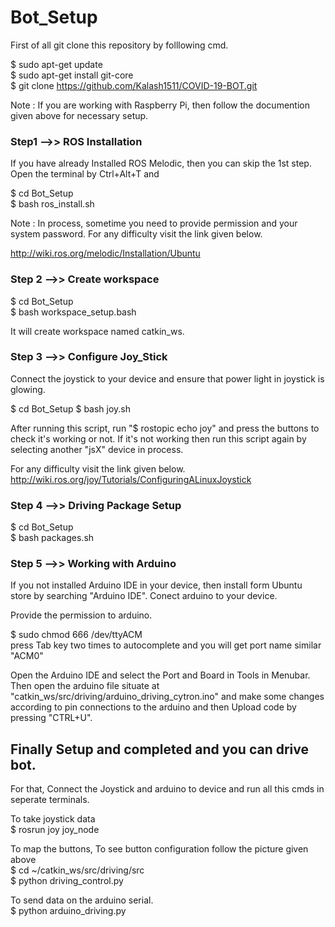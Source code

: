 # Bot_Setup

First of all git clone this repository by folllowing cmd.

$ sudo apt-get update \
$ sudo apt-get install git-core \
$ git clone https://github.com/Kalash1511/COVID-19-BOT.git 

Note : If you are working with Raspberry Pi, then follow the documention given above for necessary setup.

### Step1 -->> ROS Installation

If you have already Installed ROS Melodic, then you can skip the 1st step.
Open the terminal by Ctrl+Alt+T and 

$ cd Bot_Setup \
$ bash ros_install.sh 

Note : In process, sometime you need to provide permission and your system password.
For any difficulty visit the link given below.

http://wiki.ros.org/melodic/Installation/Ubuntu

### Step 2 -->> Create workspace

$ cd Bot_Setup \
$ bash workspace_setup.bash 

It will create workspace named catkin_ws.

### Step 3 -->> Configure Joy_Stick

Connect the joystick to your device and ensure that power light in joystick is glowing.

$ cd Bot_Setup
$ bash joy.sh

After running this script, run "$ rostopic echo joy" and press the buttons to check it's working or not.
If it's not working then run this script again by selecting another "jsX" device in process.

For any difficulty visit the link given below. \
http://wiki.ros.org/joy/Tutorials/ConfiguringALinuxJoystick

### Step 4 -->> Driving Package Setup

$ cd Bot_Setup \
$ bash packages.sh  

### Step 5 -->> Working with Arduino

If you not installed Arduino IDE in your device, then install form Ubuntu store by searching "Arduino IDE".
Conect arduino to your device.

Provide the permission to arduino.

$ sudo chmod 666 /dev/ttyACM   
press Tab key two times to autocomplete and you will get port name similar "ACM0"

Open the Arduino IDE and select the Port and Board in Tools in Menubar. \
Then open the arduino file situate at "catkin_ws/src/driving/arduino_driving_cytron.ino" and make some changes according to pin connections to the arduino and then Upload code by pressing "CTRL+U".


## Finally Setup and completed and you can drive bot.

For that,
Connect the Joystick and arduino to device and run all this cmds in seperate terminals.

To take joystick data \
$ rosrun joy joy_node 

To map the buttons, To see button configuration follow the picture given above \
$ cd ~/catkin_ws/src/driving/src \
$ python driving_control.py 

To send data on the arduino serial. \
$ python arduino_driving.py  

